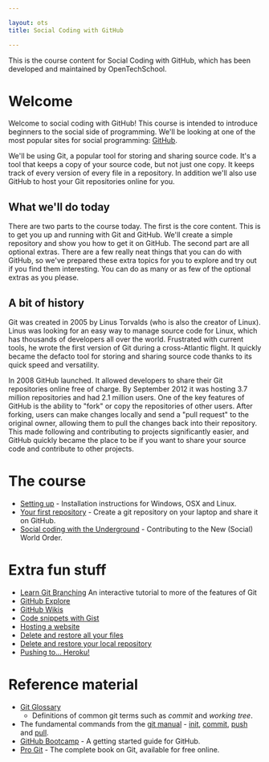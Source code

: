 ```yaml
---

layout: ots
title: Social Coding with GitHub

---
```


This is the course content for Social Coding with GitHub, which has
been developed and maintained by OpenTechSchool.

# Welcome

Welcome to social coding with GitHub! This course is intended to introduce
beginners to the social side of programming. We'll be looking at one of the
most popular sites for social programming: [GitHub](http://github.com).

We'll be using Git, a popular tool for storing and sharing source
code. It's a tool that keeps a copy of your source code, but not just
one copy. It keeps track of every version of every file in a repository.
In addition we'll also use GitHub to host your Git repositories online for you.

## What we'll do today

There are two parts to the course today. The first is the core content. This is
to get you up and running with Git and GitHub. We'll create a simple repository
and show you how to get it on GitHub. The second part are all optional extras.
There are a few really neat things that you can do with GitHub, so we've
prepared these extra topics for you to explore and try out if you find them
interesting. You can do as many or as few of the optional extras as you please.

## A bit of history

Git was created in 2005 by Linus Torvalds (who is also the creator of Linux).
Linus was looking for an easy way to manage source code for Linux, which has
thousands of developers all over the world. Frustrated with current tools, he
wrote the first version of Git during a cross-Atlantic flight. It quickly
became the defacto tool for storing and sharing source code thanks to its
quick speed and versatility.

In 2008 GitHub launched. It allowed developers to share their Git repositories
online free of charge. By September 2012 it was hosting 3.7 million repositories
and had 2.1 million users. One of the key features of GitHub is the ability to
"fork" or copy the repositories of other users. After forking, users can make
changes locally and send a "pull request" to the original owner, allowing them
to pull the changes back into their repository. This made following and contributing
to projects significantly easier, and GitHub quickly became the place to be if
you want to share your source code and contribute to other projects.

# The course

* [Setting up](core/setup.html) - Installation instructions for Windows, OSX and Linux.
* [Your first repository](core/first-repo.html) - Create a git repository on your laptop and share it on GitHub.
* [Social coding with the Underground](core/underground.html) - Contributing to the New (Social) World Order.

# Extra fun stuff
* [Learn Git Branching](https://pcottle.github.io/learnGitBranching/) An interactive tutorial to more of the features of Git
* [GitHub Explore](extras/exploring.html)
* [GitHub Wikis](extras/wikis.html)
* [Code snippets with Gist](extras/gists.html)
* [Hosting a website](extras/pages.html)
* [Delete and restore all your files](extras/delete-restore.html)
* [Delete and restore your local repository](extras/delete-restore-repo.html)
* [Pushing to... Heroku!](extras/heroku.html)

# Reference material

* [Git Glossary](http://www.kernel.org/pub/software/scm/git/docs/gitglossary.html)
  - Definitions of common git terms such as *commit* and *working tree*.
* The fundamental commands from the [git manual](http://www.kernel.org/pub/software/scm/git/docs/) -
  [init](http://www.kernel.org/pub/software/scm/git/docs/git-init.html),
  [commit](http://www.kernel.org/pub/software/scm/git/docs/git-commit.html),
  [push](http://www.kernel.org/pub/software/scm/git/docs/git-push.html)
  and
  [pull](http://www.kernel.org/pub/software/scm/git/docs/git-pull.html).
* [GitHub Bootcamp](https://help.github.com/categories/54/articles) -
  A getting started guide for GitHub.
* [Pro Git](http://git-scm.com/book) - The complete book on Git,
  available for free online.
